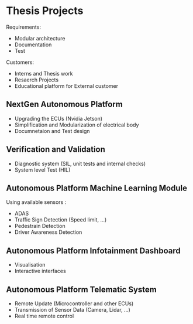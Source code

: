 # Thesis Projects

Requirements:

 * Modular architecture
 * Documentation
 * Test

Customers:

 * Interns and Thesis work
 * Resaerch Projects
 * Educational platform for External customer

## NextGen Autonomous Platform

- Upgrading the ECUs (Nvidia Jetson)
- Simplification and Modularization of electrical body
- Documnetaion and Test design

## Verification and Validation

* Diagnostic system (SIL, unit tests and internal checks)
* System level Test (HIL)


## Autonomous Platform Machine Learning Module

Using available sensors :

* ADAS
* Traffic Sign Detection (Speed limit, ...)
* Pedestrain Detection
* Driver Awareness Detection


## Autonomous Platform Infotainment Dashboard

* Visualisation
* Interactive interfaces

## Autonomous Platform Telematic System

* Remote Update (Microcontroller and other ECUs)
* Transmission of Sensor Data (Camera, Lidar, ...)
* Real time remote control


